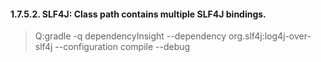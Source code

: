 #### 1.7.5.2. SLF4J: Class path contains multiple SLF4J bindings.
> Q:gradle -q dependencyInsight --dependency org.slf4j:log4j-over-slf4j --configuration compile --debug

> 




